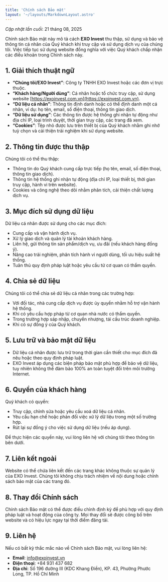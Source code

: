 ```yaml
---
title: 'Chính sách Bảo mật'
layout: '~/layouts/MarkdownLayout.astro'
---
```


_Cập nhật lần cuối_: 21 tháng 08, 2025  

Chính sách Bảo mật này mô tả cách **EXO Invest** thu thập, sử dụng và bảo vệ thông tin cá nhân của Quý khách khi truy cập và sử dụng dịch vụ của chúng tôi. Việc tiếp tục sử dụng website đồng nghĩa với việc Quý khách chấp nhận các điều khoản trong Chính sách này.  

## 1. Giải thích thuật ngữ  

- **“Chúng tôi/EXO Invest”**: Công ty TNHH EXO Invest hoặc các đơn vị trực thuộc.  
- **“Khách hàng/Người dùng”**: Cá nhân hoặc tổ chức truy cập, sử dụng website [https://exoinvest.com.vn](https://exoinvest.com.vn).  
- **“Dữ liệu cá nhân”**: Thông tin định danh hoặc có thể định danh một cá nhân, ví dụ: họ tên, email, số điện thoại, thông tin giao dịch.  
- **“Dữ liệu sử dụng”**: Các thông tin được hệ thống ghi nhận tự động như địa chỉ IP, loại trình duyệt, thời gian truy cập, các trang đã xem.  
- **“Cookies”**: Tệp nhỏ được lưu trên thiết bị của Quý khách nhằm ghi nhớ tuỳ chọn và cải thiện trải nghiệm khi sử dụng website.  

## 2. Thông tin được thu thập  

Chúng tôi có thể thu thập:  
- Thông tin do Quý khách cung cấp trực tiếp (họ tên, email, số điện thoại, thông tin giao dịch).  
- Thông tin hệ thống ghi nhận tự động (địa chỉ IP, loại thiết bị, thời gian truy cập, hành vi trên website).  
- Cookies và công nghệ theo dõi nhằm phân tích, cải thiện chất lượng dịch vụ.  

## 3. Mục đích sử dụng dữ liệu  

Dữ liệu cá nhân được sử dụng cho các mục đích:  
- Cung cấp và vận hành dịch vụ.  
- Xử lý giao dịch và quản lý tài khoản khách hàng.  
- Liên hệ, gửi thông tin sản phẩm/dịch vụ, ưu đãi (nếu khách hàng đồng ý).  
- Nâng cao trải nghiệm, phân tích hành vi người dùng, tối ưu hiệu suất hệ thống.  
- Tuân thủ quy định pháp luật hoặc yêu cầu từ cơ quan có thẩm quyền.  

## 4. Chia sẻ dữ liệu  

Chúng tôi có thể chia sẻ dữ liệu cá nhân trong các trường hợp:  
- Với đối tác, nhà cung cấp dịch vụ được ủy quyền nhằm hỗ trợ vận hành hệ thống.  
- Khi có yêu cầu hợp pháp từ cơ quan nhà nước có thẩm quyền.  
- Trong trường hợp sáp nhập, chuyển nhượng, tái cấu trúc doanh nghiệp.  
- Khi có sự đồng ý của Quý khách.  

## 5. Lưu trữ và bảo mật dữ liệu  

- Dữ liệu cá nhân được lưu trữ trong thời gian cần thiết cho mục đích đã nêu hoặc theo quy định pháp luật.  
- EXO Invest áp dụng các biện pháp bảo mật phù hợp để bảo vệ dữ liệu, tuy nhiên không thể đảm bảo 100% an toàn tuyệt đối trên môi trường Internet.  

## 6. Quyền của khách hàng  

Quý khách có quyền:  
- Truy cập, chỉnh sửa hoặc yêu cầu xoá dữ liệu cá nhân.  
- Yêu cầu hạn chế hoặc phản đối việc xử lý dữ liệu trong một số trường hợp.  
- Rút lại sự đồng ý cho việc sử dụng dữ liệu (nếu áp dụng).  

Để thực hiện các quyền này, vui lòng liên hệ với chúng tôi theo thông tin bên dưới.  

## 7. Liên kết ngoài  

Website có thể chứa liên kết đến các trang khác không thuộc sự quản lý của EXO Invest. Chúng tôi không chịu trách nhiệm về nội dung hoặc chính sách bảo mật của các trang đó.  

## 8. Thay đổi Chính sách  

Chính sách Bảo mật có thể được điều chỉnh định kỳ để phù hợp với quy định pháp luật và hoạt động của công ty. Mọi thay đổi sẽ được công bố trên website và có hiệu lực ngay tại thời điểm đăng tải.  

## 9. Liên hệ  

Nếu có bất kỳ thắc mắc nào về Chính sách Bảo mật, vui lòng liên hệ:  

- **Email**: info@exoinvest.vn  
- **Điện thoại**: +84 931 437 682
- **Địa chỉ**: Số 196 đường III (KDC Khang Điền), KP. 43, Phường Phước Long, TP. Hồ Chí Minh 
